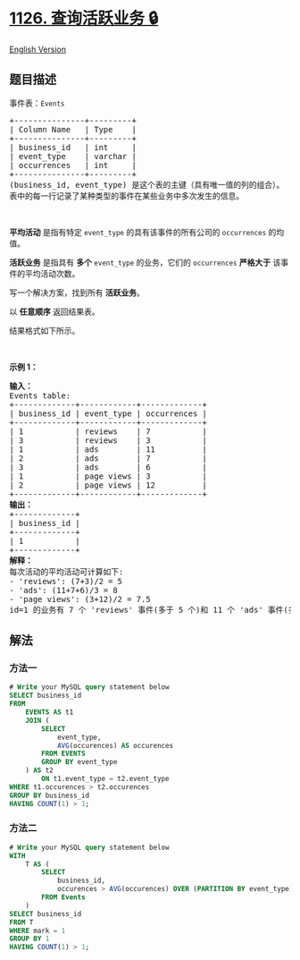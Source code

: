 # [1126. 查询活跃业务 🔒](https://leetcode.cn/problems/active-businesses)

[English Version](/solution/1100-1199/1126.Active%20Businesses/README_EN.md)

<!-- tags:数据库 -->

<!-- difficulty:中等 -->

## 题目描述

<!-- 这里写题目描述 -->

<p>事件表：<code>Events</code></p>

<pre>
+---------------+---------+
| Column Name   | Type    |
+---------------+---------+
| business_id   | int     |
| event_type    | varchar |
| occurrences   | int     | 
+---------------+---------+
(business_id, event_type) 是这个表的主键（具有唯一值的列的组合）。
表中的每一行记录了某种类型的事件在某些业务中多次发生的信息。
</pre>

<p>&nbsp;</p>

<p><strong>平均活动</strong> 是指有特定 <code>event_type</code> 的具有该事件的所有公司的 <code>occurrences</code>&nbsp;的均值。</p>

<p><strong>活跃业务</strong> 是指具有&nbsp;<strong>多个</strong> <code>event_type</code>&nbsp;的业务，它们的 <code>occurrences</code> <strong>严格大于</strong> 该事件的平均活动次数。</p>

<p>写一个解决方案，找到所有 <strong>活跃业务</strong>。</p>

<p>以 <strong>任意顺序</strong> 返回结果表。</p>

<p>结果格式如下所示。</p>

<p>&nbsp;</p>

<p><strong>示例 1：</strong></p>

<pre>
<strong>输入：</strong>
Events table:
+-------------+------------+-------------+
| business_id | event_type | occurrences |
+-------------+------------+-------------+
| 1           | reviews    | 7           |
| 3           | reviews    | 3           |
| 1           | ads        | 11          |
| 2           | ads        | 7           |
| 3           | ads        | 6           |
| 1           | page views | 3           |
| 2           | page views | 12          |
+-------------+------------+-------------+
<strong>输出：</strong>
+-------------+
| business_id |
+-------------+
| 1           |
+-------------+ 
<strong>解释：</strong>
每次活动的平均活动可计算如下:
- 'reviews': (7+3)/2 = 5
- 'ads': (11+7+6)/3 = 8
- 'page views': (3+12)/2 = 7.5
id=1 的业务有 7 个 'reviews' 事件(多于 5 个)和 11 个 'ads' 事件(多于 8 个)，所以它是一个活跃的业务。</pre>

## 解法

### 方法一

<!-- tabs:start -->

```sql
# Write your MySQL query statement below
SELECT business_id
FROM
    EVENTS AS t1
    JOIN (
        SELECT
            event_type,
            AVG(occurences) AS occurences
        FROM EVENTS
        GROUP BY event_type
    ) AS t2
        ON t1.event_type = t2.event_type
WHERE t1.occurences > t2.occurences
GROUP BY business_id
HAVING COUNT(1) > 1;
```

<!-- tabs:end -->

### 方法二

<!-- tabs:start -->

```sql
# Write your MySQL query statement below
WITH
    T AS (
        SELECT
            business_id,
            occurences > AVG(occurences) OVER (PARTITION BY event_type) AS mark
        FROM Events
    )
SELECT business_id
FROM T
WHERE mark = 1
GROUP BY 1
HAVING COUNT(1) > 1;
```

<!-- tabs:end -->

<!-- end -->
